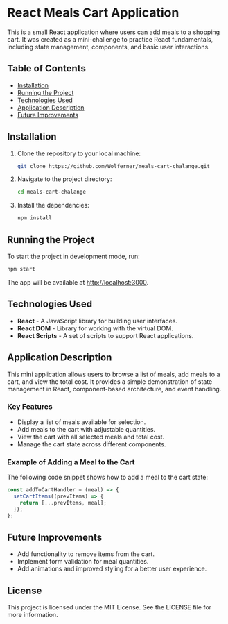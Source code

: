 # React Meals Cart Application

This is a small React application where users can add meals to a shopping cart. It was created as a mini-challenge to practice React fundamentals, including state management, components, and basic user interactions.

## Table of Contents

- [Installation](#installation)
- [Running the Project](#running-the-project)
- [Technologies Used](#technologies-used)
- [Application Description](#application-description)
- [Future Improvements](#future-improvements)

## Installation

1. Clone the repository to your local machine:

   ```bash
   git clone https://github.com/Wolferner/meals-cart-chalange.git
   ```

2. Navigate to the project directory:

   ```bash
   cd meals-cart-chalange
   ```

3. Install the dependencies:

   ```bash
   npm install
   ```

## Running the Project

To start the project in development mode, run:

```bash
npm start
```

The app will be available at [http://localhost:3000](http://localhost:3000).

## Technologies Used

- **React** - A JavaScript library for building user interfaces.
- **React DOM** - Library for working with the virtual DOM.
- **React Scripts** - A set of scripts to support React applications.

## Application Description

This mini application allows users to browse a list of meals, add meals to a cart, and view the total cost. It provides a simple demonstration of state management in React, component-based architecture, and event handling.

### Key Features

- Display a list of meals available for selection.
- Add meals to the cart with adjustable quantities.
- View the cart with all selected meals and total cost.
- Manage the cart state across different components.

### Example of Adding a Meal to the Cart

The following code snippet shows how to add a meal to the cart state:

```javascript
const addToCartHandler = (meal) => {
  setCartItems((prevItems) => {
    return [...prevItems, meal];
  });
};
```

## Future Improvements

- Add functionality to remove items from the cart.
- Implement form validation for meal quantities.
- Add animations and improved styling for a better user experience.

## License

This project is licensed under the MIT License. See the LICENSE file for more information.
